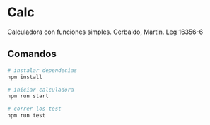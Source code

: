 # Calc

Calculadora con funciones simples.
Gerbaldo, Martin. Leg 16356-6

## Comandos

```bash
# instalar dependecias
npm install

# iniciar calculadora
npm run start

# correr los test
npm run test
```
